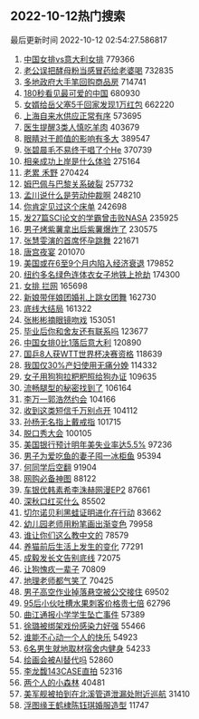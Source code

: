 ## 2022-10-12热门搜索 
最后更新时间 2022-10-12 02:54:27.586817 
1. [中国女排vs意大利女排](https://s.weibo.com/weibo?q=%23%E4%B8%AD%E5%9B%BD%E5%A5%B3%E6%8E%92vs%E6%84%8F%E5%A4%A7%E5%88%A9%E5%A5%B3%E6%8E%92%23&t=31&band_rank=1&Refer=top) 779366
1. [老公误把酵母粉当感冒药给老婆喝](https://s.weibo.com/weibo?q=%23%E8%80%81%E5%85%AC%E8%AF%AF%E6%8A%8A%E9%85%B5%E6%AF%8D%E7%B2%89%E5%BD%93%E6%84%9F%E5%86%92%E8%8D%AF%E7%BB%99%E8%80%81%E5%A9%86%E5%96%9D%23&t=31&band_rank=2&Refer=top) 732835
1. [多地政府大手笔回购商品房](https://s.weibo.com/weibo?q=%23%E5%A4%9A%E5%9C%B0%E6%94%BF%E5%BA%9C%E5%A4%A7%E6%89%8B%E7%AC%94%E5%9B%9E%E8%B4%AD%E5%95%86%E5%93%81%E6%88%BF%23&t=31&band_rank=6&Refer=top) 714741
1. [180秒看见最可爱的中国](https://s.weibo.com/weibo?q=%23180%E7%A7%92%E7%9C%8B%E8%A7%81%E6%9C%80%E5%8F%AF%E7%88%B1%E7%9A%84%E4%B8%AD%E5%9B%BD%23&t=31&band_rank=3&Refer=top) 680930
1. [女婿给岳父塞5千回家发现1万红包](https://s.weibo.com/weibo?q=%23%E5%A5%B3%E5%A9%BF%E7%BB%99%E5%B2%B3%E7%88%B6%E5%A1%9E5%E5%8D%83%E5%9B%9E%E5%AE%B6%E5%8F%91%E7%8E%B01%E4%B8%87%E7%BA%A2%E5%8C%85%23&t=31&band_rank=4&Refer=top) 662220
1. [上海自来水供应正常有序](https://s.weibo.com/weibo?q=%23%E4%B8%8A%E6%B5%B7%E8%87%AA%E6%9D%A5%E6%B0%B4%E4%BE%9B%E5%BA%94%E6%AD%A3%E5%B8%B8%E6%9C%89%E5%BA%8F%23&t=31&band_rank=5&Refer=top) 573695
1. [医生提醒3类人慎吃羊肉](https://s.weibo.com/weibo?q=%23%E5%8C%BB%E7%94%9F%E6%8F%90%E9%86%923%E7%B1%BB%E4%BA%BA%E6%85%8E%E5%90%83%E7%BE%8A%E8%82%89%23&t=31&band_rank=7&Refer=top) 403679
1. [眼睛对于颜值的影响有多大](https://s.weibo.com/weibo?q=%23%E7%9C%BC%E7%9D%9B%E5%AF%B9%E4%BA%8E%E9%A2%9C%E5%80%BC%E7%9A%84%E5%BD%B1%E5%93%8D%E6%9C%89%E5%A4%9A%E5%A4%A7%23&t=31&band_rank=8&Refer=top) 389547
1. [张碧晨毛不易终于唱了个He](https://s.weibo.com/weibo?q=%23%E5%BC%A0%E7%A2%A7%E6%99%A8%E6%AF%9B%E4%B8%8D%E6%98%93%E7%BB%88%E4%BA%8E%E5%94%B1%E4%BA%86%E4%B8%AAHe%23&t=31&band_rank=9&Refer=top) 370739
1. [相亲成功上岸是什么体验](https://s.weibo.com/weibo?q=%23%E7%9B%B8%E4%BA%B2%E6%88%90%E5%8A%9F%E4%B8%8A%E5%B2%B8%E6%98%AF%E4%BB%80%E4%B9%88%E4%BD%93%E9%AA%8C%23&t=31&band_rank=10&Refer=top) 275164
1. [老累 禾野](https://s.weibo.com/weibo?q=%E8%80%81%E7%B4%AF%20%E7%A6%BE%E9%87%8E&t=31&band_rank=11&Refer=top) 270424
1. [姆巴佩与巴黎关系破裂](https://s.weibo.com/weibo?q=%23%E5%A7%86%E5%B7%B4%E4%BD%A9%E4%B8%8E%E5%B7%B4%E9%BB%8E%E5%85%B3%E7%B3%BB%E7%A0%B4%E8%A3%82%23&t=31&band_rank=12&Refer=top) 257732
1. [孟川说什么是劳动仲裁啊](https://s.weibo.com/weibo?q=%23%E5%AD%9F%E5%B7%9D%E8%AF%B4%E4%BB%80%E4%B9%88%E6%98%AF%E5%8A%B3%E5%8A%A8%E4%BB%B2%E8%A3%81%E5%95%8A%23&t=31&band_rank=17&Refer=top) 248210
1. [你肯定见过这个床单](https://s.weibo.com/weibo?q=%23%E4%BD%A0%E8%82%AF%E5%AE%9A%E8%A7%81%E8%BF%87%E8%BF%99%E4%B8%AA%E5%BA%8A%E5%8D%95%23&t=31&band_rank=13&Refer=top) 242698
1. [发27篇SCI论文的学霸曾击败NASA](https://s.weibo.com/weibo?q=%23%E5%8F%9127%E7%AF%87SCI%E8%AE%BA%E6%96%87%E7%9A%84%E5%AD%A6%E9%9C%B8%E6%9B%BE%E5%87%BB%E8%B4%A5NASA%23&t=31&band_rank=14&Refer=top) 235925
1. [男子烤紫薯拿出后紫薯爆炸了](https://s.weibo.com/weibo?q=%23%E7%94%B7%E5%AD%90%E7%83%A4%E7%B4%AB%E8%96%AF%E6%8B%BF%E5%87%BA%E5%90%8E%E7%B4%AB%E8%96%AF%E7%88%86%E7%82%B8%E4%BA%86%23&t=31&band_rank=15&Refer=top) 230575
1. [张慧雯演的首席怀孕跳舞](https://s.weibo.com/weibo?q=%23%E5%BC%A0%E6%85%A7%E9%9B%AF%E6%BC%94%E7%9A%84%E9%A6%96%E5%B8%AD%E6%80%80%E5%AD%95%E8%B7%B3%E8%88%9E%23&t=31&band_rank=16&Refer=top) 221671
1. [唐宫夜宴](https://s.weibo.com/weibo?q=%23%E5%94%90%E5%AE%AB%E5%A4%9C%E5%AE%B4%23&t=31&band_rank=18&Refer=top) 201070
1. [美国或在6至9个月内陷入经济衰退](https://s.weibo.com/weibo?q=%23%E7%BE%8E%E5%9B%BD%E6%88%96%E5%9C%A86%E8%87%B39%E4%B8%AA%E6%9C%88%E5%86%85%E9%99%B7%E5%85%A5%E7%BB%8F%E6%B5%8E%E8%A1%B0%E9%80%80%23&t=31&band_rank=19&Refer=top) 179852
1. [纽约多名绿色连体衣女子地铁上抢劫](https://s.weibo.com/weibo?q=%23%E7%BA%BD%E7%BA%A6%E5%A4%9A%E5%90%8D%E7%BB%BF%E8%89%B2%E8%BF%9E%E4%BD%93%E8%A1%A3%E5%A5%B3%E5%AD%90%E5%9C%B0%E9%93%81%E4%B8%8A%E6%8A%A2%E5%8A%AB%23&t=31&band_rank=20&Refer=top) 174300
1. [女排 拦网](https://s.weibo.com/weibo?q=%E5%A5%B3%E6%8E%92%20%E6%8B%A6%E7%BD%91&t=31&band_rank=12&Refer=top) 165698
1. [新娘带伴娘团婚礼上跳女团舞](https://s.weibo.com/weibo?q=%23%E6%96%B0%E5%A8%98%E5%B8%A6%E4%BC%B4%E5%A8%98%E5%9B%A2%E5%A9%9A%E7%A4%BC%E4%B8%8A%E8%B7%B3%E5%A5%B3%E5%9B%A2%E8%88%9E%23&t=31&band_rank=21&Refer=top) 162730
1. [底线大结局](https://s.weibo.com/weibo?q=%23%E5%BA%95%E7%BA%BF%E5%A4%A7%E7%BB%93%E5%B1%80%23&t=31&band_rank=22&Refer=top) 161322
1. [张彬彬摘眼镜吻戏](https://s.weibo.com/weibo?q=%23%E5%BC%A0%E5%BD%AC%E5%BD%AC%E6%91%98%E7%9C%BC%E9%95%9C%E5%90%BB%E6%88%8F%23&t=31&band_rank=23&Refer=top) 153051
1. [毕业后你和舍友还有联系吗](https://s.weibo.com/weibo?q=%23%E6%AF%95%E4%B8%9A%E5%90%8E%E4%BD%A0%E5%92%8C%E8%88%8D%E5%8F%8B%E8%BF%98%E6%9C%89%E8%81%94%E7%B3%BB%E5%90%97%23&t=31&band_rank=24&Refer=top) 123677
1. [中国女排0比1落后意大利](https://s.weibo.com/weibo?q=%23%E4%B8%AD%E5%9B%BD%E5%A5%B3%E6%8E%920%E6%AF%941%E8%90%BD%E5%90%8E%E6%84%8F%E5%A4%A7%E5%88%A9%23&t=31&band_rank=27&Refer=top) 120890
1. [国乒8人获WTT世界杯决赛资格](https://s.weibo.com/weibo?q=%23%E5%9B%BD%E4%B9%928%E4%BA%BA%E8%8E%B7WTT%E4%B8%96%E7%95%8C%E6%9D%AF%E5%86%B3%E8%B5%9B%E8%B5%84%E6%A0%BC%23&t=31&band_rank=25&Refer=top) 118639
1. [我国仅30%产妇使用无痛分娩](https://s.weibo.com/weibo?q=%23%E6%88%91%E5%9B%BD%E4%BB%8530%25%E4%BA%A7%E5%A6%87%E4%BD%BF%E7%94%A8%E6%97%A0%E7%97%9B%E5%88%86%E5%A8%A9%23&t=31&band_rank=26&Refer=top) 114332
1. [女子用狗狗拉粑粑照给狗办证](https://s.weibo.com/weibo?q=%23%E5%A5%B3%E5%AD%90%E7%94%A8%E7%8B%97%E7%8B%97%E6%8B%89%E7%B2%91%E7%B2%91%E7%85%A7%E7%BB%99%E7%8B%97%E5%8A%9E%E8%AF%81%23&t=31&band_rank=46&Refer=top) 109635
1. [流畅腿型的秘密找到了](https://s.weibo.com/weibo?q=%23%E6%B5%81%E7%95%85%E8%85%BF%E5%9E%8B%E7%9A%84%E7%A7%98%E5%AF%86%E6%89%BE%E5%88%B0%E4%BA%86%23&t=31&band_rank=28&Refer=top) 106164
1. [李万一郭浩然约会](https://s.weibo.com/weibo?q=%23%E6%9D%8E%E4%B8%87%E4%B8%80%E9%83%AD%E6%B5%A9%E7%84%B6%E7%BA%A6%E4%BC%9A%23&t=31&band_rank=29&Refer=top) 104166
1. [收到这类短信千万别点开](https://s.weibo.com/weibo?q=%23%E6%94%B6%E5%88%B0%E8%BF%99%E7%B1%BB%E7%9F%AD%E4%BF%A1%E5%8D%83%E4%B8%87%E5%88%AB%E7%82%B9%E5%BC%80%23&t=31&band_rank=30&Refer=top) 104112
1. [孙杨无名指上戴戒指](https://s.weibo.com/weibo?q=%23%E5%AD%99%E6%9D%A8%E6%97%A0%E5%90%8D%E6%8C%87%E4%B8%8A%E6%88%B4%E6%88%92%E6%8C%87%23&t=31&band_rank=31&Refer=top) 101715
1. [脱口秀大会](https://s.weibo.com/weibo?q=%E8%84%B1%E5%8F%A3%E7%A7%80%E5%A4%A7%E4%BC%9A&t=31&band_rank=32&Refer=top) 100105
1. [美国银行预计明年美失业率达5.5%](https://s.weibo.com/weibo?q=%23%E7%BE%8E%E5%9B%BD%E9%93%B6%E8%A1%8C%E9%A2%84%E8%AE%A1%E6%98%8E%E5%B9%B4%E7%BE%8E%E5%A4%B1%E4%B8%9A%E7%8E%87%E8%BE%BE5.5%25%23&t=31&band_rank=33&Refer=top) 97236
1. [男子为爱吃鱼的妻子囤一冰柜鱼](https://s.weibo.com/weibo?q=%23%E7%94%B7%E5%AD%90%E4%B8%BA%E7%88%B1%E5%90%83%E9%B1%BC%E7%9A%84%E5%A6%BB%E5%AD%90%E5%9B%A4%E4%B8%80%E5%86%B0%E6%9F%9C%E9%B1%BC%23&t=31&band_rank=34&Refer=top) 95394
1. [何同学后空翻](https://s.weibo.com/weibo?q=%23%E4%BD%95%E5%90%8C%E5%AD%A6%E5%90%8E%E7%A9%BA%E7%BF%BB%23&t=31&band_rank=35&Refer=top) 91904
1. [网购必备神图](https://s.weibo.com/weibo?q=%23%E7%BD%91%E8%B4%AD%E5%BF%85%E5%A4%87%E7%A5%9E%E5%9B%BE%23&t=31&band_rank=36&Refer=top) 88122
1. [车银优韩素希李洙赫网漫EP2](https://s.weibo.com/weibo?q=%23%E8%BD%A6%E9%93%B6%E4%BC%98%E9%9F%A9%E7%B4%A0%E5%B8%8C%E6%9D%8E%E6%B4%99%E8%B5%AB%E7%BD%91%E6%BC%ABEP2%23&t=31&band_rank=37&Refer=top) 87661
1. [深秋口红买什么](https://s.weibo.com/weibo?q=%23%E6%B7%B1%E7%A7%8B%E5%8F%A3%E7%BA%A2%E4%B9%B0%E4%BB%80%E4%B9%88%23&t=31&band_rank=38&Refer=top) 85502
1. [切尔诺贝利黑蛙证明进化在行动](https://s.weibo.com/weibo?q=%23%E5%88%87%E5%B0%94%E8%AF%BA%E8%B4%9D%E5%88%A9%E9%BB%91%E8%9B%99%E8%AF%81%E6%98%8E%E8%BF%9B%E5%8C%96%E5%9C%A8%E8%A1%8C%E5%8A%A8%23&t=31&band_rank=39&Refer=top) 83662
1. [幼儿园老师用粉笔画出渐变色](https://s.weibo.com/weibo?q=%23%E5%B9%BC%E5%84%BF%E5%9B%AD%E8%80%81%E5%B8%88%E7%94%A8%E7%B2%89%E7%AC%94%E7%94%BB%E5%87%BA%E6%B8%90%E5%8F%98%E8%89%B2%23&t=31&band_rank=40&Refer=top) 79958
1. [谁让你们这么教中文的](https://s.weibo.com/weibo?q=%23%E8%B0%81%E8%AE%A9%E4%BD%A0%E4%BB%AC%E8%BF%99%E4%B9%88%E6%95%99%E4%B8%AD%E6%96%87%E7%9A%84%23&t=31&band_rank=13&Refer=top) 78579
1. [养猫前后生活上发生的变化](https://s.weibo.com/weibo?q=%23%E5%85%BB%E7%8C%AB%E5%89%8D%E5%90%8E%E7%94%9F%E6%B4%BB%E4%B8%8A%E5%8F%91%E7%94%9F%E7%9A%84%E5%8F%98%E5%8C%96%23&t=31&band_rank=41&Refer=top) 77291
1. [成毅发长文告别底线](https://s.weibo.com/weibo?q=%23%E6%88%90%E6%AF%85%E5%8F%91%E9%95%BF%E6%96%87%E5%91%8A%E5%88%AB%E5%BA%95%E7%BA%BF%23&t=31&band_rank=42&Refer=top) 72075
1. [让狗愧疚一辈子](https://s.weibo.com/weibo?q=%23%E8%AE%A9%E7%8B%97%E6%84%A7%E7%96%9A%E4%B8%80%E8%BE%88%E5%AD%90%23&t=31&band_rank=43&Refer=top) 70809
1. [地理老师都气笑了](https://s.weibo.com/weibo?q=%23%E5%9C%B0%E7%90%86%E8%80%81%E5%B8%88%E9%83%BD%E6%B0%94%E7%AC%91%E4%BA%86%23&t=31&band_rank=29&Refer=top) 70425
1. [男子高空作业掉落悬空被公交接住](https://s.weibo.com/weibo?q=%23%E7%94%B7%E5%AD%90%E9%AB%98%E7%A9%BA%E4%BD%9C%E4%B8%9A%E6%8E%89%E8%90%BD%E6%82%AC%E7%A9%BA%E8%A2%AB%E5%85%AC%E4%BA%A4%E6%8E%A5%E4%BD%8F%23&t=31&band_rank=44&Refer=top) 69502
1. [95后小伙吐槽水果刺客价格贵七倍](https://s.weibo.com/weibo?q=%2395%E5%90%8E%E5%B0%8F%E4%BC%99%E5%90%90%E6%A7%BD%E6%B0%B4%E6%9E%9C%E5%88%BA%E5%AE%A2%E4%BB%B7%E6%A0%BC%E8%B4%B5%E4%B8%83%E5%80%8D%23&t=31&band_rank=45&Refer=top) 62796
1. [曲江通报小学学生坠亡事件](https://s.weibo.com/weibo?q=%E6%9B%B2%E6%B1%9F%E9%80%9A%E6%8A%A5%E5%B0%8F%E5%AD%A6%E5%AD%A6%E7%94%9F%E5%9D%A0%E4%BA%A1%E4%BA%8B%E4%BB%B6&t=31&band_rank=21&Refer=top) 57389
1. [徐璐被绑架戏份感染力好强](https://s.weibo.com/weibo?q=%23%E5%BE%90%E7%92%90%E8%A2%AB%E7%BB%91%E6%9E%B6%E6%88%8F%E4%BB%BD%E6%84%9F%E6%9F%93%E5%8A%9B%E5%A5%BD%E5%BC%BA%23&t=31&band_rank=47&Refer=top) 55466
1. [谁能不心动一个人的快乐](https://s.weibo.com/weibo?q=%23%E8%B0%81%E8%83%BD%E4%B8%8D%E5%BF%83%E5%8A%A8%E4%B8%80%E4%B8%AA%E4%BA%BA%E7%9A%84%E5%BF%AB%E4%B9%90%23&t=31&band_rank=48&Refer=top) 54923
1. [6名男生就地取材宿舍内健身](https://s.weibo.com/weibo?q=%236%E5%90%8D%E7%94%B7%E7%94%9F%E5%B0%B1%E5%9C%B0%E5%8F%96%E6%9D%90%E5%AE%BF%E8%88%8D%E5%86%85%E5%81%A5%E8%BA%AB%23&t=31&band_rank=49&Refer=top) 54233
1. [绘画会被AI替代吗](https://s.weibo.com/weibo?q=%23%E7%BB%98%E7%94%BB%E4%BC%9A%E8%A2%ABAI%E6%9B%BF%E4%BB%A3%E5%90%97%23&t=31&band_rank=50&Refer=top) 52860
1. [李龙馥143CASE直拍](https://s.weibo.com/weibo?q=%23%E6%9D%8E%E9%BE%99%E9%A6%A5143CASE%E7%9B%B4%E6%8B%8D%23&t=31&band_rank=25&Refer=top) 52316
1. [两个人的小森林](https://s.weibo.com/weibo?q=%23%E4%B8%A4%E4%B8%AA%E4%BA%BA%E7%9A%84%E5%B0%8F%E6%A3%AE%E6%9E%97%23&t=31&band_rank=47&Refer=top) 40481
1. [美军舰被拍到在北溪管道泄漏处附近巡航](https://s.weibo.com/weibo?q=%23%E7%BE%8E%E5%86%9B%E8%88%B0%E8%A2%AB%E6%8B%8D%E5%88%B0%E5%9C%A8%E5%8C%97%E6%BA%AA%E7%AE%A1%E9%81%93%E6%B3%84%E6%BC%8F%E5%A4%84%E9%99%84%E8%BF%91%E5%B7%A1%E8%88%AA%23&t=31&band_rank=50&Refer=top) 31410
1. [浮图缘王鹤棣陈钰琪婚服造型](https://s.weibo.com/weibo?q=%23%E6%B5%AE%E5%9B%BE%E7%BC%98%E7%8E%8B%E9%B9%A4%E6%A3%A3%E9%99%88%E9%92%B0%E7%90%AA%E5%A9%9A%E6%9C%8D%E9%80%A0%E5%9E%8B%23&t=31&band_rank=44&Refer=top) 11747
